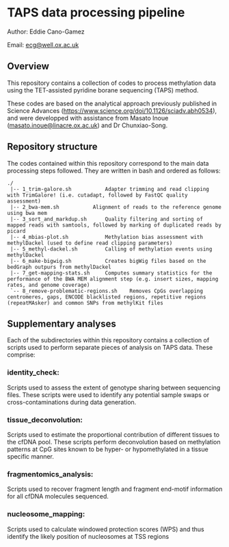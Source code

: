 # TAPS data processing pipeline

Author:		Eddie Cano-Gamez

Email:		ecg@well.ox.ac.uk


## Overview

This repository contains a collection of codes to process methylation data using the TET-assisted pyridine borane sequencing (TAPS) method.

These codes are based on the analytical approach previously published in Science Advances (https://www.science.org/doi/10.1126/sciadv.abh0534), and were developped with assistance from Masato Inoue (masato.inoue@linacre.ox.ac.uk) and Dr Chunxiao-Song.


## Repository structure

The codes contained within this repository correspond to the main data processing steps followed. They are written in bash and ordered as follows:

```
./
 |-- 1_trim-galore.sh			Adapter trimming and read clipping with TrimGalore! (i.e. cutadapt, followed by FastQC quality assessment)
 |-- 2_bwa-mem.sh			Alignment of reads to the reference genome using bwa mem
 |-- 3_sort_and_markdup.sh		Quality filtering and sorting of mapped reads with samtools, followed by marking of duplicated reads by picard
 |-- 4_mbias-plot.sh			Methylation bias assessment with methylDackel (used to define read clipping parameters)
 |-- 5_methyl-dackel.sh			Calling of methylation events using methylDackel
 |-- 6_make-bigwig.sh			Creates bigWig files based on the bedGraph outpurs from methylDackel
 |-- 7_get-mapping-stats.sh		Computes summary statistics for the performance of the BWA MEM alignment step (e.g. insert sizes, mapping rates, and genome coverage)
 `-- 8_remove-problematic-regions.sh	Removes CpGs overlapping centromeres, gaps, ENCODE blacklisted regions, repetitive regions (repeatMAsker) and common SNPs from methylKit files
```


## Supplementary analyses

Each of the subdirectories within this repository contains a collection of scripts used to perform separate pieces of analysis on TAPS data. These comprise:


### identity_check:

Scripts used to assess the extent of genotype sharing between sequencing files. These scripts were used to identify any potential sample swaps or cross-contaminations during data generation.


### tissue_deconvolution:

Scripts used to estimate the proportional contribution of different tissues to the cfDNA pool. These scripts perform deconvolution based on methylation patterns at CpG sites known to be hyper- or hypomethylated in a tissue specific manner.


### fragmentomics_analysis:

Scripts used to recover fragment length and fragment end-motif information for all cfDNA molecules sequenced.


### nucleosome_mapping:

Scripts used to calculate windowed protection scores (WPS) and thus identify the likely position of nucleosomes at TSS regions
